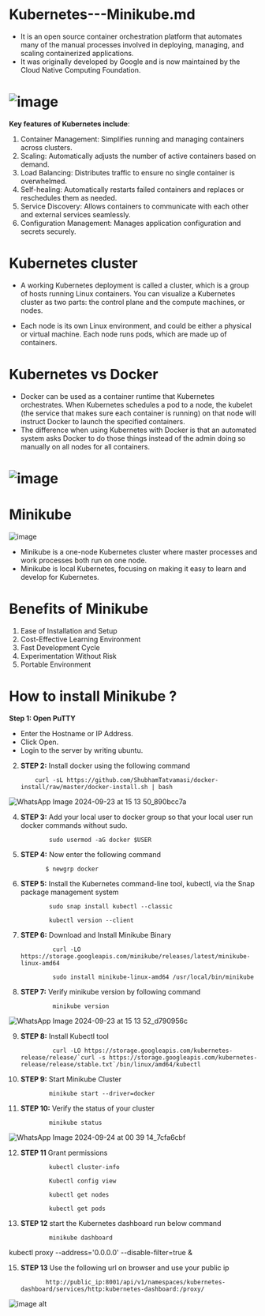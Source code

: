 # Kubernetes---Minikube.md
- It is an open source container orchestration platform that automates many of the manual processes involved in deploying, managing, and scaling containerized applications.
-  It was originally developed by Google and is now maintained by the Cloud Native Computing Foundation.


# ![image](https://github.com/user-attachments/assets/2324a0f7-0072-42f3-a614-b5b984bfcabf)


**Key features of Kubernetes include**:
1. Container Management: Simplifies running and managing containers across clusters.
2. Scaling: Automatically adjusts the number of active containers based on demand.
3. Load Balancing: Distributes traffic to ensure no single container is overwhelmed.
4. Self-healing: Automatically restarts failed containers and replaces or reschedules them as needed.
5. Service Discovery: Allows containers to communicate with each other and external services seamlessly.
6. Configuration Management: Manages application configuration and secrets securely.

# Kubernetes cluster
- A working Kubernetes deployment is called a cluster, which is a group of hosts running Linux containers. You can visualize a Kubernetes cluster as two parts: the control plane and the compute machines, or nodes.

- Each node is its own Linux environment, and could be either a physical or virtual machine. Each node runs pods, which are made up of containers.

# Kubernetes vs Docker
- Docker can be used as a container runtime that Kubernetes orchestrates. When Kubernetes schedules a pod to a node, the kubelet (the service that makes sure each container is running) on that node will instruct Docker to launch the specified containers.
- The difference when using Kubernetes with Docker is that an automated system asks Docker to do those things instead of the admin doing so manually on all nodes for all containers.

# ![image](https://github.com/user-attachments/assets/3e873b57-b536-44d0-8406-1f00faf3bbc1)

# Minikube
![image](https://github.com/user-attachments/assets/d13159ed-cc18-4267-b491-4323cb9ec9c6)

- Minikube is a one-node Kubernetes cluster where master processes and work processes both run on one node.
- Minikube is local Kubernetes, focusing on making it easy to learn and develop for Kubernetes.

# Benefits of Minikube
1. Ease of Installation and Setup
2. Cost-Effective Learning Environment
3. Fast Development Cycle
4. Experimentation Without Risk
5. Portable Environment

# How to install Minikube ?
**Step 1: Open PuTTY**          
 - Enter the Hostname or IP Address.       
 - Click Open.      
 - Login to the server by writing ubuntu.       

2. **STEP 2:** Install docker using the following command

           curl -sL https://github.com/ShubhamTatvamasi/docker-install/raw/master/docker-install.sh | bash

![WhatsApp Image 2024-09-23 at 15 13 50_890bcc7a](https://github.com/user-attachments/assets/6a62086d-595f-4ea4-abae-109fdb571018)


4. **STEP 3:**  Add your local user to docker group so that your local user run docker commands without sudo.

               sudo usermod -aG docker $USER

5. **STEP 4:** Now enter the following command

              $ newgrp docker

6. **STEP 5:** Install the Kubernetes command-line tool, kubectl, via the Snap package management system

               sudo snap install kubectl --classic

               kubectl version --client

7. **STEP 6:** Download and Install Minikube Binary

                curl -LO https://storage.googleapis.com/minikube/releases/latest/minikube-linux-amd64

                sudo install minikube-linux-amd64 /usr/local/bin/minikube

8. **STEP 7:** Verify minikube version by following command

                minikube version

![WhatsApp Image 2024-09-23 at 15 13 52_d790956c](https://github.com/user-attachments/assets/5da6aaac-b513-44c0-b895-9fffe50c0fb8)

9. **STEP 8:** Install Kubectl tool

                curl -LO https://storage.googleapis.com/kubernetes-release/release/`curl -s https://storage.googleapis.com/kubernetes-release/release/stable.txt`/bin/linux/amd64/kubectl

10. **STEP 9:** Start Minikube Cluster

                minikube start --driver=docker

11. **STEP 10:** Verify the status of your cluster

                minikube status

![WhatsApp Image 2024-09-24 at 00 39 14_7cfa6cbf](https://github.com/user-attachments/assets/104cb600-c576-42b9-812a-60a979c43e71)

12. **STEP 11** Grant permissions

                kubectl cluster-info

                Kubectl config view

                kubectl get nodes

                kubectl get pods

13. **STEP 12** start the Kubernetes dashboard run below command

                minikube dashboard
               
 kubectl proxy --address='0.0.0.0' --disable-filter=true &

15. **STEP 13** Use the following url on browser and use your public ip 

               http://public_ip:8001/api/v1/namespaces/kubernetes-dashboard/services/http:kubernetes-dashboard:/proxy/

![image alt](https://www.linuxbuzz.com/wp-content/uploads/2023/11/Kubernetes-Dashboard-GUI-Minikube-Ubuntu-1024x640.png)
